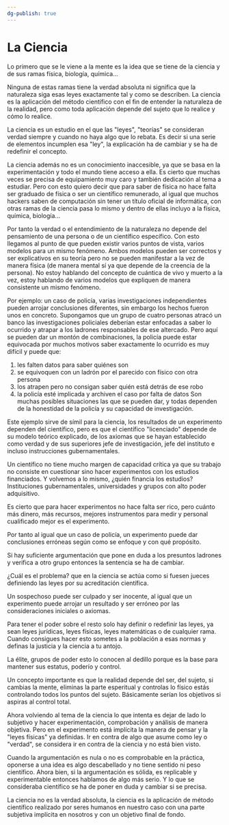```yaml
---
dg-publish: true
---
```


# La Ciencia

Lo primero que se le viene a la mente es la idea que se tiene de la ciencia y de sus ramas física, biología, química...

Ninguna de estas ramas tiene la verdad absoluta ni significa que la naturaleza siga esas leyes exactamente tal y como se describen. La ciencia es la aplicación del método científico con el fin de entender la naturaleza de la realidad, pero como toda aplicación depende del sujeto que lo realice y cómo lo realice.

La ciencia es un estudio en el que las "leyes", "teorías" se consideran verdad siempre y cuando no haya algo que lo rebata. Es decir si una serie de elementos incumplen esa "ley", la explicación ha de cambiar y se ha de redefinir el concepto.

La ciencia además no es un conocimiento inaccesible, ya que se basa en la experimentación y todo el mundo tiene acceso a ella. Es cierto que muchas veces se precisa de equipamiento muy caro y también dedicación al tema a estudiar. Pero con esto quiero decir que para saber de física no hace falta ser graduado de física o ser un científico remunerado, al igual que muchos hackers saben de computación sin tener un título oficial de informática, con otras ramas de la ciencia pasa lo mismo y dentro de ellas incluyo a la física, química, biología...

Por tanto la verdad o el entendimiento de la naturaleza no depende del pensamiento de una persona o de un científico específico. Con esto llegamos al punto de que pueden existir varios puntos de vista, varios modelos para un mismo fenómeno. Ambos modelos pueden ser correctos y ser explicativos en su teoría pero no se pueden manifestar a la vez de manera física (de manera mental sí ya que depende de la creencia de la persona). No estoy hablando del concepto de cuántica de vivo y muerto a la vez, estoy hablando de varios modelos que expliquen de manera consistente un mismo fenómeno.

Por ejemplo: un caso de policía, varias investigaciones independientes pueden arrojar conclusiones diferentes, sin embargo los hechos fueron unos en concreto.
Supongamos que un grupo de cuatro personas atracó un banco las investigaciones policiales deberían estar enfocadas a saber lo ocurrido y atrapar a los ladrones responsables de ese altercado. Pero aquí se pueden dar un montón de combinaciones, la policía puede estar equivocada por muchos motivos saber exactamente lo ocurrido es muy difícil y puede que:
1) les falten datos para saber quiénes son
2) se equivoquen con un ladrón por el parecido con físico con otra persona
3) los atrapen pero no consigan saber quién está detrás de ese robo
4) la policía esté implicada y archiven el caso por falta de datos
Son muchas posibles situaciones las que se pueden dar, y todas dependen de la honestidad de la policía y su capacidad de investigación.

Este ejemplo sirve de símil para la ciencia, los resultados de un experimento dependen del científico, pero es que el científico "licenciado" depende de su modelo teórico explicado, de los axiomas que se hayan establecido como verdad y de sus superiores jefe de investigación, jefe del instituto e incluso instrucciones gubernamentales.

Un científico no tiene mucho margen de capacidad crítica ya que su trabajo no consiste en cuestionar sino hacer experimentos con los estudios financiados. Y volvemos a lo mismo, ¿quién financia los estudios? Instituciones gubernamentales, universidades y grupos con alto poder adquisitivo.

Es cierto que para hacer experimentos no hace falta ser rico, pero cuánto más dinero, más recursos, mejores instrumentos para medir y personal cualificado mejor es el experimento.

Por tanto al igual que un caso de policía, un experimento puede dar conclusiones erróneas según como se enfoque y con qué propósito.

Si hay suficiente argumentación que pone en duda a los presuntos ladrones y verifica a otro grupo entonces la sentencia se ha de cambiar.

¿Cuál es el problema? que en la ciencia se actúa como si fuesen jueces definiendo las leyes por su acreditación científica.

Un sospechoso puede ser culpado y ser inocente, al igual que un experimento puede arrojar un resultado y ser erróneo por las consideraciones iniciales o axiomas.

Para tener el poder sobre el resto solo hay definir o redefinir las leyes, ya sean leyes jurídicas, leyes físicas, leyes matemáticas o de cualquier rama. Cuando consigues hacer esto sometes a la población a esas normas y definas la justicia y la ciencia a tu antojo.

La élite, grupos de poder esto lo conocen al dedillo porque es la base para mantener sus estatus, poderío y control.

Un concepto importante es que la realidad depende del ser, del sujeto, si cambias la mente, eliminas la parte esperitual y controlas lo físico estás controlando todos los puntos del sujeto. Básicamente serían los objetivos si aspiras al control total.


Ahora volviendo al tema de la ciencia lo que intenta es dejar de lado lo subjetivo y hacer experimentación, comprobación y análisis de manera objetiva. Pero en el experimento está implícita la manera de pensar y la "leyes físicas" ya definidas. Ir en contra de algo que asume como ley o "verdad", se considera ir en contra de la ciencia y no está bien visto.

Cuando la argumentación es nula o no es comprobable en la práctica, oponerse a una idea es algo descabellado y no tiene sentido ni peso científico.
Ahora bien, si la argumentación es sólida, es replicable y experimentable entonces hablamos de algo más serio. Y lo que se consideraba científico se ha de poner en duda y cambiar si se precisa.

La ciencia no es la verdad absoluta, la ciencia es la aplicación de método científico realizado por seres humanos en nuestro caso con una parte subjetiva implícita en nosotros y con un objetivo final de fondo.
